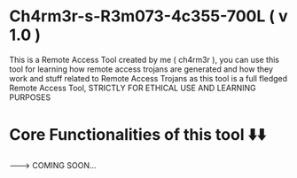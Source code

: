 # Ch4rm3r-s-R3m073-4c355-700L ( v 1.0 )
This is a Remote Access Tool created by me ( ch4rm3r ), you can use this tool for learning how remote access trojans are generated and how they work and stuff related to Remote Access Trojans as this tool is a full fledged Remote Access Tool, STRICTLY FOR ETHICAL USE AND LEARNING PURPOSES

# Core Functionalities of this tool ⬇️⬇️
---> COMING SOON...
